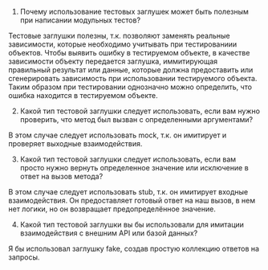 1)  Почему использование тестовых заглушек может быть полезным при написании модульных тестов?

Тестовые заглушки полезны, т.к. позволяют заменять реальные зависимости, которые необходимо учитывать при тестированиии объектов.
Чтобы выявить ошибку в тестируемом объекте, в качестве зависимости объекту передается заглушка, иммитирующая правильный результат или данные, которые должна предоставить или сгенерировать зависимость при использовании тестируемого объекта.
Таким образом при тестировании однозначно можно определить, что ошибка находится в тестируемом объекте. 

2) Какой тип тестовой заглушки следует использовать, если вам нужно проверить, что метод был вызван с определенными аргументами?

В этом случае следует использовать mock, т.к. он имитирует и проверяет выходные взаимодействия.

3) Какой тип тестовой заглушки следует использовать, если вам просто нужно вернуть определенное значение или исключение в ответ на вызов метода? 

В этом случае следует использовать stub, т.к. он имитирует входные взаимодействия. Он предоставляет готовый ответ на
   наш вызов, в нем нет логики, но он возвращает предопределённое значение.

4) Какой тип тестовой заглушки вы бы использовали для имитации  взаимодействия с внешним API или базой данных? 

Я бы использовал заглушку fake, создав простую коллекцию ответов на запросы.